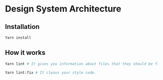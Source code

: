 # Design System Architecture


## Installation

```bash
Yarn install
```

## How it works

```bash
Yarn lint # It gives you information about files that they should be fixed.
```
```bash
Yarn lint:fix # It cleans your style code.
```